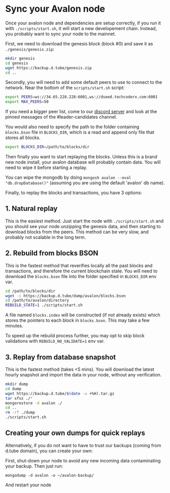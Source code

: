 # Sync your Avalon node

Once your avalon node and dependencies are setup correctly, if you run it with `./scripts/start.sh`, it will start a new developement chain. Instead, you probably want to sync your node to the mainnet.

First, we need to download the genesis block (block #0) and save it as `./genesis/genesis.zip`:
```bash
mkdir genesis
cd genesis
wget https://backup.d.tube/genesis.zip
cd ..
```

Secondly, you will need to add some default peers to use to connect to the network.
Near the bottom of the `scripts/start.sh` script:
```bash
export PEERS=ws://34.65.228.228:6001,ws://dseed.techcoderx.com:6001
export MAX_PEERS=50
```
If you need a bigger peer list, come to our [discord server](https://discord.gg/dtube) and look at the pinned messages of the #leader-candidates channel.

You would also need to specify the path to the folder containing `blocks.bson` file in `BLOCKS_DIR`, which is a read and append only file that stores all blocks.

```bash
export BLOCKS_DIR=/path/to/blocks/dir
```

Then finally you want to start replaying the blocks. Unless this is a brand new node install, your avalon database will probably contain data. You will need to wipe it before starting a replay.

You can wipe the mongodb by doing `mongosh avalon --eval "db.dropDatabase()"` (assuming you are using the default 'avalon' db name).

Finally, to replay the blocks and transactions, you have 3 options:

## 1. Natural replay
This is the easiest method. Just start the node with `./scripts/start.sh` and you should see your node unzipping the genesis data, and then starting to download blocks from the peers. This method can be very slow, and probably not scalable in the long term.

## 2. Rebuild from blocks BSON
This is the fastest method that reverifies locally all the past blocks and transactions, and therefore the current blockchain state. You will need to download the `blocks.bson` file into the folder specified in `BLOCKS_DIR` env var.

```bash
cd /path/to/blocks/dir
wget -c https://backup.d.tube/dump/avalon/blocks.bson
cd /path/to/avalon/directory
REBUILD_STATE=1 ./scripts/start.sh
```

A file named `blocks.index` will be constructed (if not already exists) which stores the pointers to each block in `blocks.bson`. This may take a few minutes.

To speed up the rebuild process further, you may opt to skip block validations with `REBUILD_NO_VALIDATE=1` env var.

## 3. Replay from database snapshot
This is the fastest method (takes <5 mins). You will download the latest hourly snapshot and import the data in your node, without any verification.

```bash
mkdir dump
cd dump
wget https://backup.d.tube/$(date -u +%H).tar.gz
tar xfvz ./*
mongorestore -d avalon ./
cd ..
rm -rf ./dump
./scripts/start.sh
```

## Creating your own dumps for quick replays
Alternatively, if you do not want to have to trust our backups (coming from d.tube domain), you can create your own:

First, shut-down your node to avoid any new incoming data contaminating your backup. Then just run:
```
mongodump -d avalon -o ~/avalon-backup/
```
And restart your node
